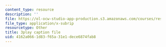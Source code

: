 ```yaml
---
content_type: resource
description: ''
file: https://ol-ocw-studio-app-production.s3.amazonaws.com/courses/res-6-012-introduction-to-probability-spring-2018/4162a0661d83f65a31e1dece6874fab8_nQukfQgIIqw.srt
file_type: application/x-subrip
resourcetype: Other
title: 3play caption file
uid: 4162a066-1d83-f65a-31e1-dece6874fab8
---
```

